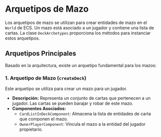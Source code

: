 # Arquetipos de Mazo

Los arquetipos de mazo se utilizan para crear entidades de mazo en el `World` de ECS. Un mazo está asociado a un jugador y contiene una lista de cartas. La clase `DeckArchetypes` proporciona los métodos para instanciar estos arquetipos.

## Arquetipos Principales

Basado en la arquitectura, existe un arquetipo fundamental para los mazos:

### 1. Arquetipo de Mazo (`createDeck`)

Este arquetipo se utiliza para crear un mazo para un jugador.

-   **Descripción:** Representa un conjunto de cartas que pertenecen a un jugador. Las cartas se pueden barajar y robar de este mazo.
-   **Componentes Asociados:**
    -   `CardListInDeckComponent`: Almacena la lista de entidades de carta que componen el mazo.
    -   `OwnerPlayerComponent`: Vincula el mazo a la entidad del jugador propietario. 